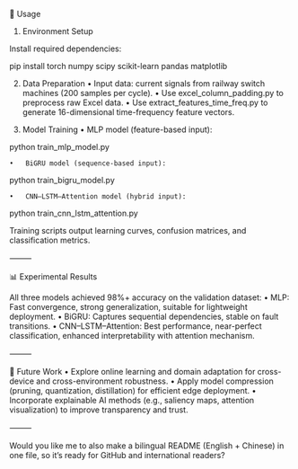 

🚀 Usage

1. Environment Setup

Install required dependencies:

pip install torch numpy scipy scikit-learn pandas matplotlib

2. Data Preparation
	•	Input data: current signals from railway switch machines (200 samples per cycle).
	•	Use excel_column_padding.py to preprocess raw Excel data.
	•	Use extract_features_time_freq.py to generate 16-dimensional time-frequency feature vectors.

3. Model Training
	•	MLP model (feature-based input):

python train_mlp_model.py


	•	BiGRU model (sequence-based input):

python train_bigru_model.py


	•	CNN–LSTM–Attention model (hybrid input):

python train_cnn_lstm_attention.py



Training scripts output learning curves, confusion matrices, and classification metrics.

⸻

📊 Experimental Results

All three models achieved 98%+ accuracy on the validation dataset:
	•	MLP: Fast convergence, strong generalization, suitable for lightweight deployment.
	•	BiGRU: Captures sequential dependencies, stable on fault transitions.
	•	CNN–LSTM–Attention: Best performance, near-perfect classification, enhanced interpretability with attention mechanism.

⸻

🔮 Future Work
	•	Explore online learning and domain adaptation for cross-device and cross-environment robustness.
	•	Apply model compression (pruning, quantization, distillation) for efficient edge deployment.
	•	Incorporate explainable AI methods (e.g., saliency maps, attention visualization) to improve transparency and trust.

⸻

Would you like me to also make a bilingual README (English + Chinese) in one file, so it’s ready for GitHub and international readers?
